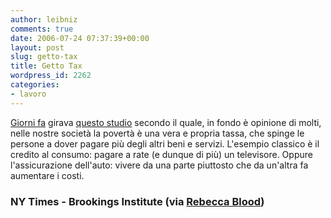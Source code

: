 ```yaml
---
author: leibniz
comments: true
date: 2006-07-24 07:37:39+00:00
layout: post
slug: getto-tax
title: Getto Tax
wordpress_id: 2262
categories:
- lavoro
---
```


[Giorni fa](http://www.nytimes.com/2006/07/19/us/19poor.html?ex=1310961600&en=b2cfde0060d81ec5&ei=5090&partner=rssuserland&emc=rss) girava [questo studio](http://www.brookings.edu/metro/pubs/20060718_PovOp.htm) secondo il quale, in fondo è opinione di molti, nelle nostre società la povertà è una vera e propria tassa, che spinge le persone a dover pagare più degli altri beni e servizi. L'esempio classico è il credito al consumo: pagare a rate (e dunque di più) un televisore. Oppure l'assicurazione dell'auto: vivere da una parte piuttosto che da un'altra fa aumentare i costi. 

### NY Times - Brookings Institute (via [Rebecca Blood](http://feeds.feedburner.com/~r/RebeccasPocket/~3/http%3A%2F%2Fwww.rebeccablood.net%2Farchive%2F2006%2F07%2Fstudy_the_ghetto_tax_is_real.html))
